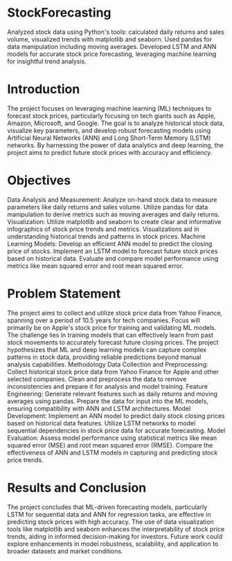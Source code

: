 # StockForecasting
Analyzed stock data using Python's tools: calculated daily returns and sales volume, visualized trends with matplotlib and seaborn. Used pandas for data manipulation including moving averages. Developed LSTM and ANN models for accurate stock price forecasting, leveraging machine learning for insightful trend analysis.

# Introduction
The project focuses on leveraging machine learning (ML) techniques to forecast stock prices, particularly focusing on tech giants such as Apple, Amazon, Microsoft, and Google. The goal is to analyze historical stock data, visualize key parameters, and develop robust forecasting models using Artificial Neural Networks (ANN) and Long Short-Term Memory (LSTM) networks. By harnessing the power of data analytics and deep learning, the project aims to predict future stock prices with accuracy and efficiency.

# Objectives
Data Analysis and Measurement:
Analyze on-hand stock data to measure parameters like daily returns and sales volume. Utilize pandas for data manipulation to derive metrics such as moving averages and daily returns.
Visualization:
Utilize matplotlib and seaborn to create clear and informative infographics of stock price trends and metrics. Visualizations aid in understanding historical trends and patterns in stock prices.
Machine Learning Models:
Develop an efficient ANN model to predict the closing price of stocks. Implement an LSTM model to forecast future stock prices based on historical data. Evaluate and compare model performance using metrics like mean squared error and root mean squared error.

# Problem Statement
The project aims to collect and utilize stock price data from Yahoo Finance, spanning over a period of 10.5 years for tech companies. Focus will primarily be on Apple's stock price for training and validating ML models. The challenge lies in training models that can effectively learn from past stock movements to accurately forecast future closing prices. The project hypothesizes that ML and deep learning models can capture complex patterns in stock data, providing reliable predictions beyond manual analysis capabilities.
Methodology
Data Collection and Preprocessing: Collect historical stock price data from Yahoo Finance for Apple and other selected companies. Clean and preprocess the data to remove inconsistencies and prepare it for analysis and model training.
Feature Engineering:
Generate relevant features such as daily returns and moving averages using pandas. Prepare the data for input into the ML models, ensuring compatibility with ANN and LSTM architectures.
Model Development: Implement an ANN model to predict daily stock closing prices based on historical data features. Utilize LSTM networks to model sequential dependencies in stock price data for accurate forecasting.
Model Evaluation: Assess model performance using statistical metrics like mean squared error (MSE) and root mean squared error (RMSE). Compare the effectiveness of ANN and LSTM models in capturing and predicting stock price trends.

# Results and Conclusion
The project concludes that ML-driven forecasting models, particularly LSTM for sequential data and ANN for regression tasks, are effective in predicting stock prices with high accuracy. The use of data visualization tools like matplotlib and seaborn enhances the interpretability of stock price trends, aiding in informed decision-making for investors. Future work could explore enhancements in model robustness, scalability, and application to broader datasets and market conditions.
